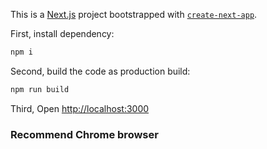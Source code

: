 This is a [Next.js](https://nextjs.org/) project bootstrapped with [`create-next-app`](https://github.com/vercel/next.js/tree/canary/packages/create-next-app).


First, install dependency:

```bash
npm i
```

Second, build the code as production build:

```bash
npm run build
```

Third, Open [http://localhost:3000](http://localhost:3000)

### Recommend Chrome browser
